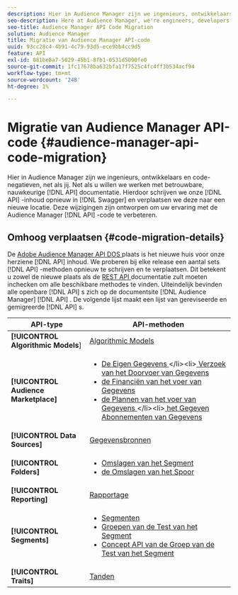 ```yaml
---
description: Hier in Audience Manager zijn we ingenieurs, ontwikkelaars en code-negatieven, net als jij. Net als u willen we werken met betrouwbare, nauwkeurige API-documentatie. Hierdoor schrijven we onze API-inhoud opnieuw in Swagger en verplaatsen we deze naar een nieuwe locatie. Deze wijzigingen zijn ontworpen om uw ervaring met de Audience Manager API-code te verbeteren.
seo-description: Here at Audience Manager, we're engineers, developers, and code ninjas just like you. And, like you, we want to work with reliable, accurate API documentation. As a result, we're re-writing our API content in Swagger and moving it to a new location. These changes are designed to help improve your experience with the Audience Manager API code.
seo-title: Audience Manager API Code Migration
solution: Audience Manager
title: Migratie van Audience Manager API-code
uuid: 93cc28c4-4b91-4c79-93d5-ece9bb4cc9d5
feature: API
exl-id: 081be8a7-5029-45b1-8fb1-0531d5090fe0
source-git-commit: 1fc17678ba632bfa17f7525c4fc4ff3b534acf94
workflow-type: tm+mt
source-wordcount: '248'
ht-degree: 1%

---
```


# Migratie van Audience Manager API-code {#audience-manager-api-code-migration}

Hier in Audience Manager zijn we ingenieurs, ontwikkelaars en code-negatieven, net als jij. Net als u willen we werken met betrouwbare, nauwkeurige [!DNL API] documentatie. Hierdoor schrijven we onze [!DNL API] -inhoud opnieuw in [!DNL Swagger] en verplaatsen we deze naar een nieuwe locatie. Deze wijzigingen zijn ontworpen om uw ervaring met de Audience Manager [!DNL API] -code te verbeteren.

## Omhoog verplaatsen {#code-migration-details}

<!-- api-swagger-migration.xml -->

De [ Adobe Audience Manager API DOS ](https://bank.demdex.com/portal/swagger/index.html) plaats is het nieuwe huis voor onze herziene [!DNL API] inhoud. We proberen bij elke release een aantal sets [!DNL API] -methoden opnieuw te schrijven en te verplaatsen. Dit betekent u zowel de nieuwe plaats als de [ REST API ](../api/rest-api-main/rest-api-main.md) documentatie zult moeten inchecken om alle beschikbare methodes te vinden. Uiteindelijk bevinden alle openbare [!DNL API] s zich op de documentsite [!DNL Audience Manager] [!DNL API] . De volgende lijst maakt een lijst van gereviseerde en gemigreerde [!DNL API] s.

<!--

<table id="table_CD3C244CB02C48C898745FB982EC828C"> 
 <thead> 
  <tr> 
   <th colname="col1" class="entry"> API Type </th> 
   <th colname="col2" class="entry"> API Methods </th> 
  </tr> 
 </thead>
 <tbody>
 <tr> 
   <td colname="col1"> <p> <b>Algorithmic Models</b> </p> </td> 
   <td colname="col2"> <p> <a href="https://bank.demdex.com/portal/swagger/index.html#/Algorithmic_Models_API" format="https" scope="external"> Algorithmic Models</a> </p> </td> 
  </tr> 
  <tr> 
   <td colname="col1"> <p> <b>Audience Marketplace</b> </p> </td> 
   <td colname="col2"> <p> 
     <ul id="ul_4CFB3FAAC0B04E5AADD80E7D7FAF2722"> 
      <li id="li_50EE5F6B2278480E9FEA04AD51664F9D"> <a href="https://bank.demdex.com/portal/swagger/index.html#!/?f=Data_Feed_API" format="https" scope="external"> Data Feeds</a> </li> 
      <li id="li_5D372E3819014AB78C12048A9A2DC89F"> <a href="https://bank.demdex.com/portal/swagger/index.html#!/Data_Feed_Request_API/" format="https" scope="external"> Data Feed Request</a> </li> 
      <li id="li_0582688D08C346C68B81D86A5C46E053"> <a href="https://bank.demdex.com/portal/swagger/index.html#!/?f=Data_Feed_Finance_API" format="https" scope="external"> Data Feed Finance</a> </li> 
      <li id="li_C1C1CB42D6A74803B4672F6EE2D2D08C"> <a href="https://bank.demdex.com/portal/swagger/index.html#!/?f=Data_Feed_Plans_API" format="https" scope="external"> Data Feed Plans</a> </li> 
      <li id="li_D8F9D791D0824287B9D0B0585E3106AB"> <a href="https://bank.demdex.com/portal/swagger/index.html#!/Data_Feed_Subscription_API" format="https" scope="external"> Data Feed Subscriptions</a> </li> 
     </ul> </p> </td> 
  </tr> 
  <tr> 
   <td colname="col1"> <p> <b>Data Source</b> </p> </td> 
   <td colname="col2"> <p> <a href="https://bank.demdex.com/portal/swagger/index.html#!/Data_Source_API" format="https" scope="external"> Data Sources</a> </p> </td> 
  </tr> 
   <td colname="col1"> <p> <b>Derived Signals</b> </p> </td> 
   <td colname="col2"> <p> <a href="https://bank.demdex.com/portal/swagger/index.html#/Derived_Signals_API" format="https" scope="external"> Derived Signals</a> </p> </td> 
  </tr>   
  <tr> 
   <td colname="col1"> <p> <b>Folders</b> </p> </td> 
   <td colname="col2"> <p> 
     <ul id="ul_FD05673B372141F3B0EF2C79A338F744"> 
      <li id="li_5D16FCAF6F0E411694A1CFBE9571BDAC"> <a href="https://bank.demdex.com/portal/swagger/index.html#!/Segment_Folder_API" format="https" scope="external"> Segment Folders</a> </li> 
      <li id="li_5DC088C0F8CA4FC193248366C8400030"> <a href="https://bank.demdex.com/portal/swagger/index.html#!/Trait_Folder_API" scope="external" format="https"> Trait Folders</a> </li> 
     </ul> </p> </td> 
  </tr> 
  <tr> 
   <td colname="col1"> <p> <b>Reporting</b> </p> </td> 
   <td colname="col2"> <p> <a href="https://bank.demdex.com/portal/swagger/index.html#!/Reporting_API" format="https" scope="external"> Reporting</a> </p> </td> 
  </tr> 
  <tr> 
   <td colname="col1"> <p> <b>Segments</b> </p> </td> 
   <td colname="col2"> <p> 
     <ul id="ul_098B0655653D4846B70349A35A055C19"> 
      <li id="li_41A3003BF41147969BC88D4F12A5C1BB"> <a href="https://bank.demdex.com/portal/swagger/index.html#!/Segments_API" format="https" scope="external"> Segments</a> </li> 
      <li id="li_22A858D377634D88AE58BE2CE924169C"> <a href="https://bank.demdex.com/portal/swagger/index.html#!/Segment_Test_Group_API/" format="https" scope="external"> Segment Test Groups</a> </li> 
      <li id="li_2B505A1B43CF4B29A0336106C321E7FD"> <a href="https://bank.demdex.com/portal/swagger/index.html#!/Segment_Test_Group_Draft_API/" format="https" scope="external"> Segment Test Group Draft API</a> </li> 
     </ul> </p> </td> 
  </tr> 
  <tr> 
   <td colname="col1"> <p> <b>Traits</b> </p> </td> 
   <td colname="col2"> <p> <a href="https://bank.demdex.com/portal/swagger/index.html#!/Traits_API" format="https" scope="external"> Traits</a> </p> </td> 
  </tr>
 </tbody>
</table>

-->


| API-type | API-methoden |
|---------|----------|
| **[!UICONTROL Algorithmic Models**] | [Algorithmic Models](https://bank.demdex.com/portal/swagger/index.html#/Algorithmic_Models_API) |
| **[!UICONTROL Audience Marketplace]** | <ul><li>[ De Eigen Gegevens ](https://bank.demdex.com/portal/swagger/index.html#/Audience%20Marketplace%20Buyer%20API/get_available_data_feeds_)</li><li>[ Verzoek van het Doorvoer van Gegevens ](https://bank.demdex.com/portal/swagger/index.html#/Audience%20Marketplace%20Buyer%20API/post_available_data_feeds__dataSourceId__requests)</li><li>[ de Financiën van het voer van Gegevens ](https://bank.demdex.com/portal/swagger/index.html#/Audience%20Marketplace%20Finance%20API/get_data_feeds_billing_report)</li><li>[ de Plannen van het voer van Gegevens ](https://bank.demdex.com/portal/swagger/index.html#/Audience%20Marketplace%20Seller%20API/get_data_feeds__dataSourceId__plans_)</li><li>[ het Gegeven Abonnementen van Gegevens ](https://bank.demdex.com/portal/swagger/index.html#/Audience%20Marketplace%20Seller%20API/get_data_feeds__dataSourceId__subscriptions)</li></ul> |
| **[!UICONTROL Data Sources]** | [ Gegevensbronnen ](https://bank.demdex.com/portal/swagger/index.html#/Data_Source_API) |
| **[!UICONTROL Folders]** | <ul><li>[ Omslagen van het Segment ](https://bank.demdex.com/portal/swagger/index.html#/Segment_Folder_API)</li><li>[ de Omslagen van het Spoor ](https://bank.demdex.com/portal/swagger/index.html#/Trait%20Folder%20API)</li></ul> |
| **[!UICONTROL Reporting]** | [Rapportage](https://bank.demdex.com/portal/swagger/index.html#/Reporting%20API) |
| **[!UICONTROL Segments]** | <ul><li>[ Segmenten ](https://bank.demdex.com/portal/swagger/index.html#/Segments%20API)</li><li>[ Groepen van de Test van het Segment ](https://bank.demdex.com/portal/swagger/index.html#/Segment%20Test%20Group%20API)</li><li>[ Concept API van de Groep van de Test van het Segment ](https://bank.demdex.com/portal/swagger/index.html#/Segment%20Test%20Group%20API/post_segment_test_groups_drafts)</li></ul> |
| **[!UICONTROL Traits]** | [ Tanden ](https://bank.demdex.com/portal/swagger/index.html#/Traits%20API) |
